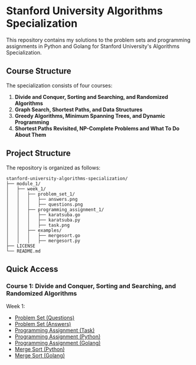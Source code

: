 # Stanford University Algorithms Specialization

This repository contains my solutions to the problem sets and programming assignments in Python and Golang for Stanford University's Algorithms Specialization.

## Course Structure

The specialization consists of four courses:

1. **Divide and Conquer, Sorting and Searching, and Randomized Algorithms**
2. **Graph Search, Shortest Paths, and Data Structures**
3. **Greedy Algorithms, Minimum Spanning Trees, and Dynamic Programming**
4. **Shortest Paths Revisited, NP-Complete Problems and What To Do About Them**

## Project Structure

The repository is organized as follows:

```
stanford-university-algorithms-specialization/
├── module_1/
│   ├── week_1/
│   │   ├── problem_set_1/
│   │   │   ├── answers.png
│   │   │   ├── questions.png
│   │   ├── programming_assignment_1/
│   │   │   ├── karatsuba.go
│   │   │   ├── karatsuba.py
│   │   │   ├── task.png
│   │   ├── examples/
│   │   │   ├── mergesort.go
│   │   │   ├── mergesort.py
├── LICENSE
└── README.md
```

## Quick Access

### Course 1: Divide and Conquer, Sorting and Searching, and Randomized Algorithms

Week 1:

* [Problem Set (Questions)](course_1/week_1/problem_set_1/questions.png)
* [Problem Set (Answers)](course_1/week_1/problem_set_1/answers.png)
* [Programming Assignment (Task)](course_1/week_1/programming_assignment_1/task.png)
* [Programming Assignment (Python)](course_1/week_1/programming_assignment_1/karatsuba.py)
* [Programming Assignment (Golang)](course_1/week_1/programming_assignment_1/karatsuba.go)
* [Merge Sort (Python)](course_1/week_1/examples/mergesort.py)
* [Merge Sort (Golang)](course_1/week_1/examples/mergesort.go)